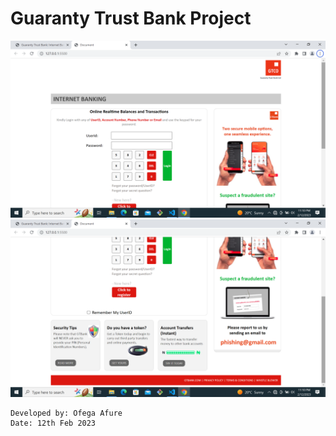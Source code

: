 # Guaranty Trust Bank Project

![My GT Bank Project](./image/My%20gtb%20clone%201.png)
![My GT Bank Project](./image/My%20gtb%20clone%202.png)
```
Developed by: Ofega Afure
Date: 12th Feb 2023
```